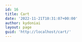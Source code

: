 ```yaml
---
id: 16
title: Cart
date: '2022-11-21T10:31:07+00:00'
author: kydoniai
layout: page
guid: 'http://localhost/cart/'
---
```



